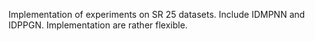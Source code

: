 Implementation of experiments on SR 25 datasets. Include IDMPNN and IDPPGN. Implementation are rather flexible.
